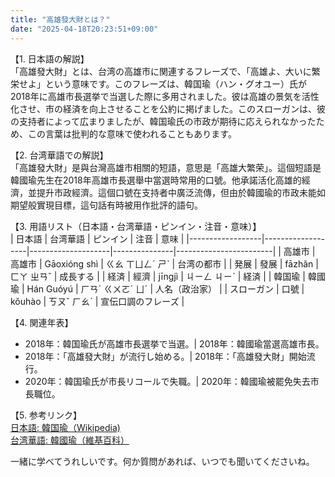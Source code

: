 ```yaml
---
title: "高雄發大財とは？"
date: "2025-04-18T20:23:51+09:00"
---
```


【1. 日本語の解説】  
「高雄發大財」とは、台湾の高雄市に関連するフレーズで、「高雄よ、大いに繁栄せよ」という意味です。このフレーズは、韓国瑜（ハン・グオユー）氏が2018年に高雄市長選挙で当選した際に多用されました。彼は高雄の景気を活性化させ、市の経済を向上させることを公約に掲げました。このスローガンは、彼の支持者によって広まりましたが、韓国瑜氏の市政が期待に応えられなかったため、この言葉は批判的な意味で使われることもあります。

【2. 台湾華語での解説】  
「高雄發大財」是與台灣高雄市相關的短語，意思是「高雄大繁荣」。這個短語是韓國瑜先生在2018年高雄市長選舉中當選時常用的口號。他承諾活化高雄的經濟，並提升市政經濟。這個口號在支持者中廣泛流傳，但由於韓國瑜的市政未能如期望般實現目標，這句話有時被用作批評的語句。

【3. 用語リスト（日本語・台湾華語・ピンイン・注音・意味）】  
| 日本語           | 台湾華語          | ピンイン           | 注音          | 意味                   |
|------------------|-------------------|--------------------|---------------|------------------------|
| 高雄市            | 高雄市            | Gāoxióng shì       | ㄍㄠ ㄒㄩㄥˊ ㄕˋ | 台湾の都市                |
| 発展              | 發展              | fāzhǎn             | ㄈㄚ ㄓㄢˇ     | 成長する                |
| 経済              | 經濟              | jīngjì             | ㄐㄧㄥ ㄐㄧˋ   | 経済                   |
| 韓国瑜            | 韓國瑜            | Hán Guóyú          | ㄏㄢˊ ㄍㄨㄛˊ ㄩˊ | 人名（政治家）            |
| スローガン        | 口號              | kǒuhào             | ㄎㄡˇ ㄏㄠˋ    | 宣伝口調のフレーズ       |

【4. 関連年表】  
- 2018年：韓国瑜氏が高雄市長選挙で当選。| 2018年：韓國瑜當選高雄市長。
- 2018年：「高雄發大財」が流行し始める。| 2018年：「高雄發大財」開始流行。
- 2020年：韓国瑜氏が市長リコールで失職。| 2020年：韓國瑜被罷免失去市長職位。

【5. 参考リンク】  
[日本語: 韓国瑜（Wikipedia)](https://ja.wikipedia.org/wiki/韓国瑜)  
[台湾華語: 韓國瑜（維基百科）](https://zh.wikipedia.org/wiki/韓國瑜)

一緒に学べてうれしいです。何か質問があれば、いつでも聞いてくださいね。
